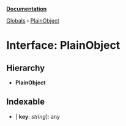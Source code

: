 **[Documentation](../README.md)**

[Globals](../README.md) › [PlainObject](plainobject.md)

# Interface: PlainObject

## Hierarchy

* **PlainObject**

## Indexable

* \[ **key**: *string*\]: any